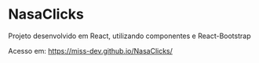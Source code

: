# NasaClicks
Projeto desenvolvido em React, utilizando componentes e React-Bootstrap


Acesso em: https://miss-dev.github.io/NasaClicks/
